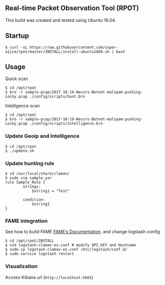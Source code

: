 ## Real-time Packet Observation Tool (RPOT)



This build was created and tested using Ubuntu 16.04.

## Startup
```
$ curl -sL https://raw.githubusercontent.com/super-a1ice/rpot/master/INSTALL/install-ubuntu1604.sh | bash
```

## Usage

Quick scan
```
$ cd /opt/rpot
$ bro -r sample-pcap/2017-10-19-Necurs-Botnet-malspam-pushing-Locky.pcap ./config/scripts/hunt.bro
```

Intelligence scan
```
$ cd /opt/rpot
$ bro -r sample-pcap/2017-10-19-Necurs-Botnet-malspam-pushing-Locky.pcap ./config/scripts/intelligence.bro
```

### Update Geoip and Intelligence
```
$ cd /opt/rpot
$ ./update.sh
```

### Update hunting rule
```
$ cd /usr/local/share/clamav/
$ sudo vim sample.yar
rule Sample_Rule {
        strings:
            $string1 = "Test"

        condition:
            $string1
}
```

### FAME integration

See how to build FAME [FAME’s Documentation](https://fame.readthedocs.io/en/latest/).
and change logstash config
```
$ cd /opt/rpot/INSTALL
$ vim logstash-clamav-es.conf # modify API_KEY and Hostname
$ sudo cp logstash-clamav-es.conf /etc/logstash/conf.d/
$ sudo service logstash restart
```

### Visualization

Access Kibana url (``http://localhost:5601``)
